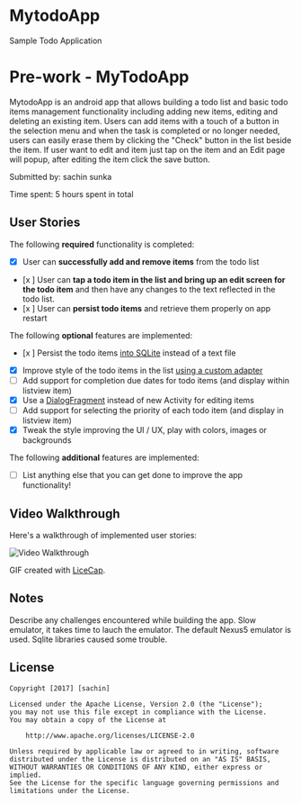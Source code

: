 # MytodoApp
Sample Todo Application
# Pre-work - MyTodoApp

MytodoApp is an android app that allows building a todo list and basic todo items management functionality including adding new items, editing and deleting an existing item. Users can add items with a touch of a button in the selection menu and when the task is completed or no longer needed, users can easily erase them by clicking the  "Check" button in the list beside the item. If user want to edit and item just tap on the item and an Edit page will popup, after editing the item click the save button. 


Submitted by: sachin sunka

Time spent: 5 hours spent in total

## User Stories

The following **required** functionality is completed:

* [x] User can **successfully add and remove items** from the todo list
* [x ] User can **tap a todo item in the list and bring up an edit screen for the todo item** and then have any changes to the text reflected in the todo list.
* [x ] User can **persist todo items** and retrieve them properly on app restart

The following **optional** features are implemented:

* [x ] Persist the todo items [into SQLite](http://guides.codepath.com/android/Persisting-Data-to-the-Device#sqlite) instead of a text file
* [x] Improve style of the todo items in the list [using a custom adapter](http://guides.codepath.com/android/Using-an-ArrayAdapter-with-ListView)
* [ ] Add support for completion due dates for todo items (and display within listview item)
* [x] Use a [DialogFragment](http://guides.codepath.com/android/Using-DialogFragment) instead of new Activity for editing items
* [ ] Add support for selecting the priority of each todo item (and display in listview item)
* [x] Tweak the style improving the UI / UX, play with colors, images or backgrounds

The following **additional** features are implemented:

* [ ] List anything else that you can get done to improve the app functionality!

## Video Walkthrough 

Here's a walkthrough of implemented user stories:

<img src='http://i.imgur.com/link/to/your/gif/file.gif' title='Video Walkthrough' width='' alt='Video Walkthrough' />

GIF created with [LiceCap](http://www.cockos.com/licecap/).

## Notes

Describe any challenges encountered while building the app.
Slow emulator, it takes time to lauch the emulator.
The default Nexus5 emulator is used.
Sqlite libraries caused some trouble.


## License

    Copyright [2017] [sachin]

    Licensed under the Apache License, Version 2.0 (the "License");
    you may not use this file except in compliance with the License.
    You may obtain a copy of the License at

        http://www.apache.org/licenses/LICENSE-2.0

    Unless required by applicable law or agreed to in writing, software
    distributed under the License is distributed on an "AS IS" BASIS,
    WITHOUT WARRANTIES OR CONDITIONS OF ANY KIND, either express or implied.
    See the License for the specific language governing permissions and
    limitations under the License.
